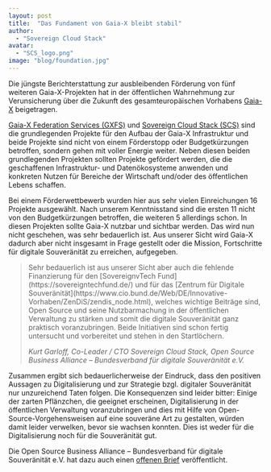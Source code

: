 ```yaml
---
layout: post
title:  "Das Fundament von Gaia-X bleibt stabil"
author: 
  - "Sovereign Cloud Stack"
avatar:
  - "SCS_logo.png"
image: "blog/foundation.jpg"
---
```


Die jüngste Berichterstattung zur ausbleibenden Förderung von fünf weiteren Gaia-X-Projekten
hat in der öffentlichen Wahrnehmung zur Verunsicherung über die Zukunft
des gesamteuropäischen Vorhabens [Gaia-X](https://gaia-x.eu) beigetragen.

[Gaia-X Federation Services (GXFS)](https://gxfs.eu) und [Sovereign Cloud Stack (SCS)](https://scs.community/)
sind die grundlegenden Projekte für den Aufbau der Gaia-X Infrastruktur und beide
Projekte sind nicht von einem Förderstopp oder Budgetkürzungen betroffen, sondern
gehen mit voller Energie weiter. Neben diesen beiden grundlegenden Projekten
sollten Projekte gefördert werden, die die geschaffenen Infrastruktur- und
Datenökosysteme anwenden und konkreten Nutzen für Bereiche der Wirtschaft und/oder
des öffentlichen Lebens schaffen.

Bei einem Förderwettbewerb wurden hier aus sehr vielen Einreichungen 16 Projekte
ausgewählt. Nach unserem Kenntnisstand sind die ersten 11 nicht von den Budgetkürzungen
betroffen, die weiteren 5 allerdings schon. In diesen Projekten sollte Gaia-X nutzbar
und sichtbar werden. Das wird nun nicht geschehen, was sehr bedauerlich ist.
Aus unserer Sicht wird Gaia-X dadurch aber nicht insgesamt in Frage gestellt oder die Mission,
Fortschritte für digitale Souveränität zu erreichen, aufgegeben.

<blockquote>
<p markdown="1">Sehr bedauerlich ist aus unserer Sicht aber auch die fehlende Finanzierung für den [SovereignvTech Fund](https://sovereigntechfund.de/)
und für das [Zentrum für Digitale Souveränität](https://www.cio.bund.de/Web/DE/Innovative-Vorhaben/ZenDiS/zendis_node.html),
welches wichtige Beiträge sind, Open Source und seine Nutzbarmachung in der öffentlichen Verwaltung zu stärken und
somit die digitale Souveränität ganz praktisch voranzubringen. Beide Initiativen
sind schon fertig untersucht und vorbereitet und stehen in den Startlöchern.</p>
<cite>Kurt Garloff, Co-Leader / CTO Sovereign Cloud Stack, Open Source Business Alliance – Bundesverband für digitale Souveränität e.V.</cite>
</blockquote>

Zusammen ergibt sich bedauerlicherweise der Eindruck, dass den positiven Aussagen
zu Digitalisierung und zur Strategie bzgl. digitaler Souveränität nur unzureichend Taten folgen. Die Konsequenzen sind
leider bitter: Einige der zarten Pflänzchen, die geeignet erscheinen, Digitalisierung
in der öffentlichen Verwaltung voranzubringen und dies mit Hilfe von Open-Source-Vorgehensweisen
auf eine souveräne Art zu gestalten, würden damit leider verwelken,
bevor sie wachsen konnten. Dies ist weder für die Digitalisierung noch für die
Souveränität gut.

Die Open Source Business Alliance – Bundesverband für digitale Souveränität e.V. 
hat dazu auch einen [offenen Brief](https://osb-alliance.de/featured/offener-brief-digitale-souveraenitaet-im-bundeshaushalt-2022-beruecksichtigen)
veröffentlicht.
